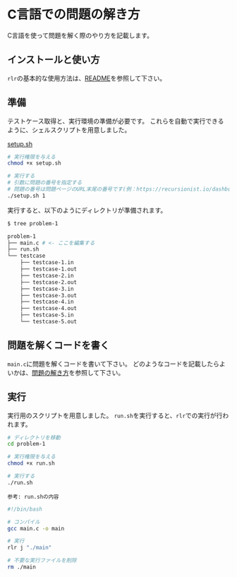 # C言語での問題の解き方

C言語を使って問題を解く際のやり方を記載します。

## インストールと使い方

`rlr`の基本的な使用方法は、[README](../../../README.md)を参照して下さい。

## 準備

テストケース取得と、実行環境の準備が必要です。
これらを自動で実行できるように、シェルスクリプトを用意しました。

[setup.sh](./setup.sh)

```sh
# 実行権限を与える
chmod +x setup.sh

# 実行する
# 引数に問題の番号を指定する
# 問題の番号は問題ページのURL末尾の番号です(例：https://recursionist.io/dashboard/problems/1 の 1)
./setup.sh 1
```

実行すると、以下のようにディレクトリが準備されます。

```sh
$ tree problem-1 

problem-1
├── main.c # <- ここを編集する
├── run.sh
└── testcase
    ├── testcase-1.in
    ├── testcase-1.out
    ├── testcase-2.in
    ├── testcase-2.out
    ├── testcase-3.in
    ├── testcase-3.out
    ├── testcase-4.in
    ├── testcase-4.out
    ├── testcase-5.in
    └── testcase-5.out
```

## 問題を解くコードを書く

`main.c`に問題を解くコードを書いて下さい。
どのようなコードを記載したらよいかは、[問題の解き方](../../問題の解き方.md)を参照して下さい。

## 実行

実行用のスクリプトを用意しました。
`run.sh`を実行すると、`rlr`での実行が行われます。

```sh
# ディレクトリを移動
cd problem-1

# 実行権限を与える
chmod +x run.sh

# 実行する
./run.sh
```

`参考: run.shの内容`

```sh
#!/bin/bash

# コンパイル
gcc main.c -o main

# 実行
rlr j "./main"

# 不要な実行ファイルを削除
rm ./main
```
